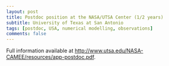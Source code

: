 ```yaml
---
layout: post
title: Postdoc position at the NASA/UTSA Center (1/2 years)
subtitle: University of Texas at San Antonio
tags: [postdoc, USA, numerical modelling, observations]
comments: false
---
```


Full information available at http://www.utsa.edu/NASA-CAMEE/resources/app-postdoc.pdf.
